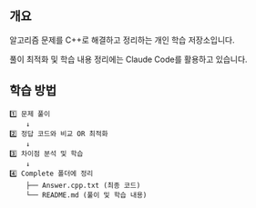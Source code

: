 ## 개요
알고리즘 문제를 C++로 해결하고 정리하는 개인 학습 저장소입니다.

풀이 최적화 및 학습 내용 정리에는 Claude Code를 활용하고 있습니다.

## 학습 방법
```
1️⃣ 문제 풀이
    ↓
2️⃣ 정답 코드와 비교 OR 최적화
    ↓
3️⃣ 차이점 분석 및 학습
    ↓
4️⃣ Complete 폴더에 정리
    ├── Answer.cpp.txt (최종 코드)
    └── README.md (풀이 및 학습 내용)
```
